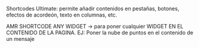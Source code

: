 Shortcodes Ultimate: permite añadir contenidos en pestañas, botones, efectos de acordeón, texto en columnas, etc.



AMR SHORTCODE ANY WIDGET -&gt; para poner cualquier WIDGET EN EL CONTENIDO DE LA PAGINA. EJ: Poner la nube de puntos en el contenido de un mensaje

